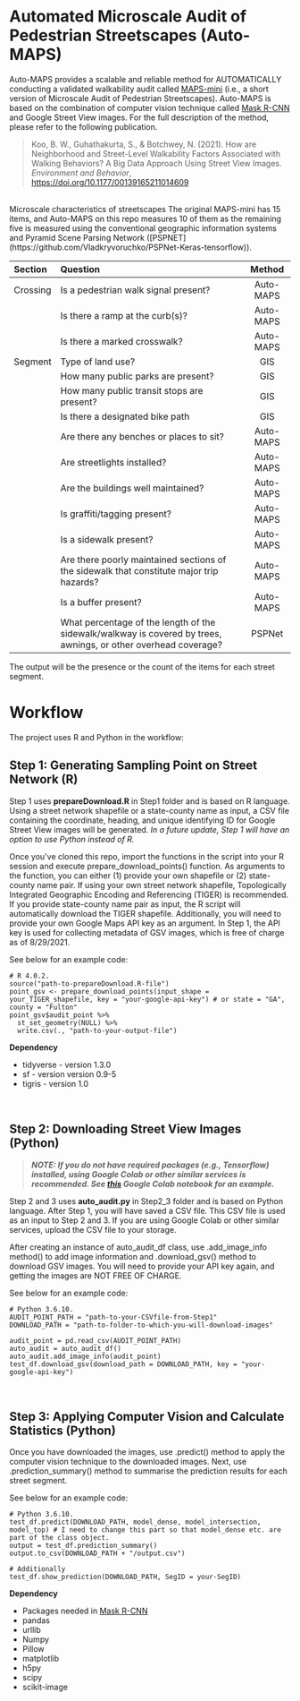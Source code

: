 # Automated Microscale Audit of Pedestrian Streetscapes (Auto-MAPS)

Auto-MAPS provides a scalable and reliable method for AUTOMATICALLY conducting a validated walkability audit called [MAPS-mini](https://drjimsallis.org/measure_maps.html#MAPSMINI) (i.e., a short version of Microscale Audit of Pedestrian Streetscapes). Auto-MAPS is based on the combination of computer vision technique called [Mask R-CNN](https://github.com/matterport/Mask_RCNN) and Google Street View images. For the full description of the method, please refer to the following publication.

> Koo, B. W., Guhathakurta, S., & Botchwey, N. (2021). How are Neighborhood and Street-Level Walkability Factors Associated with Walking Behaviors? A Big Data Approach Using Street View Images. *Environment and Behavior*, https://doi.org/10.1177/00139165211014609

<br>
Microscale characteristics of streetscapes
The original MAPS-mini has 15 items, and Auto-MAPS on this repo measures 10 of them as the remaining five is measured using the conventional geographic information systems and Pyramid Scene Parsing Network ([PSPNET](https://github.com/Vladkryvoruchko/PSPNet-Keras-tensorflow)). 

| Section | Question                             | Method    |
| :------ | :----------------------------------- | :-------: |
| Crossing| Is a pedestrian walk signal present? | Auto-MAPS |
|         | Is there a ramp at the curb(s)?      | Auto-MAPS |
|         | Is there a marked crosswalk?         | Auto-MAPS |
| Segment | Type of land use?                    | GIS       |
|         | How many public parks are present?   | GIS       |
|         | How many public transit stops are present? | GIS |
|         | Is there a designated bike path      | GIS       |
|         | Are there any benches or places to sit? | Auto-MAPS |
|         | Are streetlights installed?          | Auto-MAPS |
|         | Are the buildings well maintained?   | Auto-MAPS |
|         | Is graffiti/tagging present?         | Auto-MAPS |
|         | Is a sidewalk present?               | Auto-MAPS |
|         | Are there poorly maintained sections of the sidewalk that constitute major trip hazards? | Auto-MAPS |
|         | Is a buffer present?                 | Auto-MAPS |
|         | What percentage of the length of the sidewalk/walkway is covered by trees, awnings, or other overhead coverage? | PSPNet |

The output will be the presence or the count of the items for each street segment.

# Workflow
The project uses R and Python in the workflow:

## Step 1: Generating Sampling Point on Street Network (R)
Step 1 uses **prepareDownload.R** in Step1 folder and is based on R language. Using a street network shapefile or a state-county name as input, a CSV file containing the coordinate, heading, and unique identifying ID for Google Street View images will be generated. *In a future update, Step 1 will have an option to use Python instead of R.*

Once you've cloned this repo, import the functions in the script into your R session and execute prepare_download_points() function. As arguments to the function, you can either (1) provide your own shapefile or (2) state-county name pair. If using your own street network shapefile, Topologically Integrated Geographic Encoding and Referencing (TIGER) is recommended. If you provide state-county name pair as input, the R script will automatically download the TIGER shapefile. Additionally, you will need to provide your own Google Maps API key as an argument. In Step 1, the API key is used for collecting metadata of GSV images, which is free of charge as of 8/29/2021. 

See below for an example code:
```
# R 4.0.2.
source("path-to-prepareDownload.R-file")
point_gsv <- prepare_download_points(input_shape = your_TIGER_shapefile, key = "your-google-api-key") # or state = "GA", county = "Fulton"
point_gsv$audit_point %>% 
  st_set_geometry(NULL) %>% 
  write.csv(., "path-to-your-output-file")
```

**Dependency**
* tidyverse - version 1.3.0
* sf - version version 0.9-5
* tigris - version 1.0

<br>

## Step 2: Downloading Street View Images (Python)

> ***NOTE: If you do not have required packages (e.g., Tensorflow) installed, using Google Colab or other similar services is recommended. See [this](https://colab.research.google.com/drive/1_yiTDSLqwJfdvHRXvVWHrsv-_LLRlXFh?usp=sharing) Google Colab notebook for an example.***

Step 2 and 3 uses **auto_audit.py** in Step2_3 folder and is based on Python language. After Step 1, you will have saved a CSV file. This CSV file is used as an input to Step 2 and 3. If you are using Google Colab or other similar services, upload the CSV file to your storage. 

After creating an instance of auto_audit_df class, use .add_image_info method() to add image information and .download_gsv() method to download GSV images. You will need to provide your API key again, and getting the images are NOT FREE OF CHARGE.

See below for an example code:
```
# Python 3.6.10.
AUDIT_POINT_PATH = "path-to-your-CSVfile-from-Step1"
DOWNLOAD_PATH = "path-to-folder-to-which-you-will-download-images"

audit_point = pd.read_csv(AUDIT_POINT_PATH)
auto_audit = auto_audit_df()
auto_audit.add_image_info(audit_point)
test_df.download_gsv(download_path = DOWNLOAD_PATH, key = "your-google-api-key")
```

<br>

## Step 3: Applying Computer Vision and Calculate Statistics (Python)
Once you have downloaded the images, use .predict() method to apply the computer vision technique to the downloaded images. Next, use .prediction_summary() method to summarise the prediction results for each street segment. 

See below for an example code:
```
# Python 3.6.10.
test_df.predict(DOWNLOAD_PATH, model_dense, model_intersection, model_top) # I need to change this part so that model_dense etc. are part of the class object.
output = test_df.prediction_summary()
output.to_csv(DOWNLOAD_PATH + "/output.csv")

# Additionally
test_df.show_prediction(DOWNLOAD_PATH, SegID = your-SegID)
```

**Dependency**
* Packages needed in [Mask R-CNN](https://github.com/matterport/Mask_RCNN)
* pandas
* urllib
* Numpy
* Pillow
* matplotlib
* h5py
* scipy
* scikit-image
